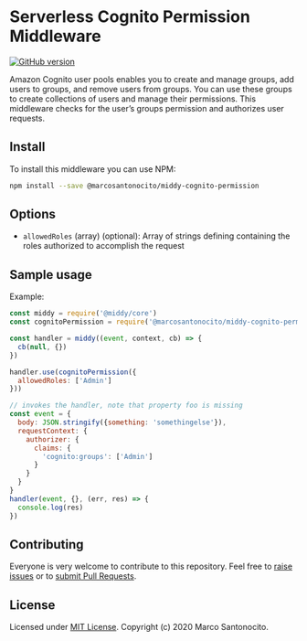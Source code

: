 # Serverless Cognito Permission Middleware

[![GitHub version](https://badge.fury.io/gh/santonocito%2Fmiddy-cognito-groups-authorizer.svg)](https://badge.fury.io/gh/santonocito%2Fmiddy-cognito-groups-authorizer)

Amazon Cognito user pools enables you to create and manage groups, add users to groups, and remove users from groups. You can use these groups to create collections of users and manage their permissions. This middleware checks for the user’s groups permission and authorizes user requests.

## Install

To install this middleware you can use NPM:

```bash
npm install --save @marcosantonocito/middy-cognito-permission
```

## Options

 - `allowedRoles` (array) (optional): Array of strings defining containing the roles authorized to accomplish the request


## Sample usage

Example:

```javascript
const middy = require('@middy/core')
const cognitoPermission = require('@marcosantonocito/middy-cognito-permission')

const handler = middy((event, context, cb) => {
  cb(null, {})
})

handler.use(cognitoPermission({
  allowedRoles: ['Admin']
}))

// invokes the handler, note that property foo is missing
const event = {
  body: JSON.stringify({something: 'somethingelse'}),
  requestContext: {
    authorizer: {
      claims: {
        'cognito:groups': ['Admin']
      }
    }
  }
}
handler(event, {}, (err, res) => {
  console.log(res)
})
```

## Contributing

Everyone is very welcome to contribute to this repository. Feel free to [raise issues](https://github.com/santonocito/middy-cognito-permission/issues) or to [submit Pull Requests](https://github.com/santonocito/middy-cognito-permission/pulls).


## License

Licensed under [MIT License](LICENSE). Copyright (c) 2020 Marco Santonocito.